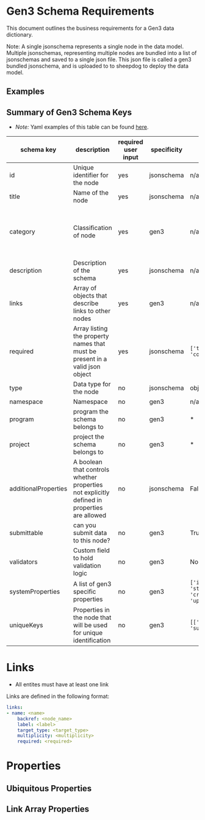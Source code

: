 # Gen3 Schema Requirements

This document outlines the business requirements for a Gen3 data dictionary.

Note: A single jsonschema represents a single node in the data model. Multiple jsonschemas, representing multiple nodes are bundled into a list of jsonschemas and saved to a single json file. This json file is called a gen3 bundled jsonschema, and is uploaded to to sheepdog to deploy the data model.

## Examples

## Summary of Gen3 Schema Keys
- *Note:* Yaml examples of this table can be found [here](../tests/gen3_schema/examples/yaml/lipidomics_file.yaml).

| schema key           | description                                                                                 | required user input | specificity | default value                                                     | data type                                                                                                                     |
| -------------------- | ------------------------------------------------------------------------------------------- | ------------------- | ----------- | ----------------------------------------------------------------- | ----------------------------------------------------------------------------------------------------------------------------- |
| id                   | Unique identifier for the node                                                            | yes                 | jsonschema  | n/a                                                               | String                                                                                                                        |
| title                | Name of the node                                                                          | yes                 | jsonschema  | n/a                                                               | String                                                                                                                        |
| category             | Classification of node                                                                    | yes                 | gen3        | n/a                                                               | Enum `['administrative', 'index_file', 'biospecimen', 'clinical', 'notation', 'data_file', 'analysis', 'experimental_methods']`|
| description          | Description of the schema                                                                   | yes                 | jsonschema  | n/a                                                               | String                                                                                                                        |
| links                | Array of objects that describe links to other nodes                                      | yes                 | gen3        | n/a                                                               | Array                                                                                                                         |
| required             | Array listing the property names that must be present in a valid json object                | yes                 | jsonschema  | `['type', 'submitter_id', 'core_metadata_collection']`            | Array                                                                                                                         |
| type                 | Data type for the node                                                                    | no                  | jsonschema  | object                                                            | String                                                                                                                        |
| namespace            | Namespace                                                                                   | no                  | gen3        | n/a                                                               | String                                                                                                                        |
| program              | program the schema belongs to                                                               | no                  | gen3        | *                                                                 | String                                                                                                                        |
| project              | project the schema belongs to                                                               | no                  | gen3        | *                                                                 | String                                                                                                                        |
| additionalProperties | A boolean that controls whether properties not explicitly defined in properties are allowed | no                  | jsonschema  | False                                                             | Bool                                                                                                                          |
| submittable          | can you submit data to this node?                                                         | no                  | gen3        | True                                                              | Bool                                                                                                                          |
| validators           | Custom field to hold validation logic                                                       | no                  | gen3        | None                                                              | String                                                                                                                        |
| systemProperties     | A list of gen3 specific properties                                                          | no                  | gen3        | `['id', 'project_id', 'state', 'created_datetime', 'updated_datetime']` | Array                                                                                                                         |
| uniqueKeys           | Properties in the node that will be used for unique identification                        | no                  | gen3        | `[['id'], ['project_id', 'submitter_id']]`                          | Array                                                                                                                         |


# Links
- All entites must have at least one link

Links are defined in the following format:

```yaml
links:
- name: <name>
    backref: <node_name>
    label: <label>
    target_type: <target_type>
    multiplicity: <multiplicity>
    required: <required>
```


# Properties

## Ubiquitous Properties


## Link Array Properties
